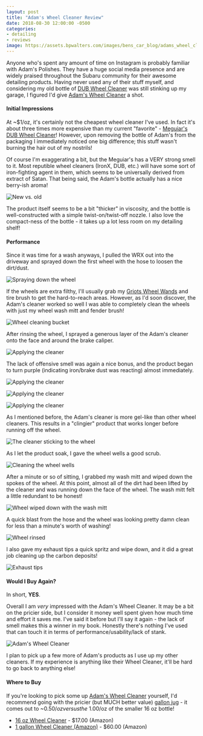 ```yaml
---
layout: post
title: "Adam's Wheel Cleaner Review"
date: 2018-08-30 12:00:00 -0500
categories:
- detailing
- reviews
image: https://assets.bpwalters.com/images/bens_car_blog/adams_wheel_cleaner_review/bottle_wheel_1.jpg
---
```


<span class="is-first-letter">A</span>nyone who's spent any amount of time on Instagram is probably familiar with Adam's Polishes.  They have a huge social media presence and are widely praised throughout the Subaru community for their awesome detailing products.  Having never used any of their stuff myself, and considering my old bottle of [DUB Wheel Cleaner](https://amzn.to/2BXTeqR) was still stinking up my garage, I figured I'd give [Adam's Wheel Cleaner](https://amzn.to/2PoByGN) a shot.

#### Initial Impressions

At ~$1/oz, it's certainly not the cheapest wheel cleaner I've used.  In fact it's about three times more expensive than my current "favorite" - [Meguiar's DUB Wheel Cleaner](https://amzn.to/2BXTeqR)!  However, upon removing the bottle of Adam's from the packaging I immediately noticed one big difference; this stuff wasn't burning the hair out of my nostrils!

Of course I'm exaggerating a bit, but the Meguiar's has a VERY strong smell to it.  Most reputible wheel cleaners (IronX, DUB, etc.) will have some sort of iron-fighting agent in them, which seems to be universally derived from extract of Satan.  That being said, the Adam's bottle actually has a nice berry-ish aroma!

![New vs. old](https://assets.bpwalters.com/images/bens_car_blog/adams_wheel_cleaner_review/bottle_new_old.jpg)

The product itself seems to be a bit "thicker" in viscosity, and the bottle is well-constructed with a simple twist-on/twist-off nozzle.  I also love the compact-ness of the bottle - it takes up a lot less room on my detailing shelf!

#### Performance

Since it was time for a wash anyways, I pulled the WRX out into the driveway and sprayed down the first wheel with the hose to loosen the dirt/dust.

![Spraying down the wheel](https://assets.bpwalters.com/images/bens_car_blog/adams_wheel_cleaner_review/wheel_spray.jpg)

If the wheels are extra filthy, I'll usually grab my [Griots Wheel Wands](https://amzn.to/2C4WgJN) and tire brush to get the hard-to-reach areas.  However, as I'd soon discover, the Adam's cleaner worked so well I was able to completely clean the wheels with just my wheel wash mitt and fender brush!

![Wheel cleaning bucket](https://assets.bpwalters.com/images/bens_car_blog/adams_wheel_cleaner_review/bucket_fill.jpg)

After rinsing the wheel, I sprayed a generous layer of the Adam's cleaner onto the face and around the brake caliper.

![Applying the cleaner](https://assets.bpwalters.com/images/bens_car_blog/adams_wheel_cleaner_review/wheel_soak_1.jpg)

The lack of offensive smell was again a nice bonus, and the product began to turn purple (indicating iron/brake dust was reacting) almost immediately.

![Applying the cleaner](https://assets.bpwalters.com/images/bens_car_blog/adams_wheel_cleaner_review/wheel_soak_2.jpg)

![Applying the cleaner](https://assets.bpwalters.com/images/bens_car_blog/adams_wheel_cleaner_review/wheel_soak_3.jpg)

![Applying the cleaner](https://assets.bpwalters.com/images/bens_car_blog/adams_wheel_cleaner_review/wheel_soak_4.jpg)

As I mentioned before, the Adam's cleaner is more gel-like than other wheel cleaners.  This results in a "clingier" product that works longer before running off the wheel.

![The cleaner sticking to the wheel](https://assets.bpwalters.com/images/bens_car_blog/adams_wheel_cleaner_review/adams_wheel_cleaner_drip.gif)

As I let the product soak, I gave the wheel wells a good scrub.

![Cleaning the wheel wells](https://assets.bpwalters.com/images/bens_car_blog/adams_wheel_cleaner_review/wheel_well_brush.jpg)

After a minute or so of sitting, I grabbed my wash mitt and wiped down the spokes of the wheel.  At this point, almost all of the dirt had been lifted by the cleaner and was running down the face of the wheel.  The wash mitt felt a little redundant to be honest!

![Wheel wiped down with the wash mitt](https://assets.bpwalters.com/images/bens_car_blog/adams_wheel_cleaner_review/wheel_suds.jpg)

A quick blast from the hose and the wheel was looking pretty damn clean for less than a minute's worth of washing!

![Wheel rinsed](https://assets.bpwalters.com/images/bens_car_blog/adams_wheel_cleaner_review/wheel_clean.jpg)

I also gave my exhaust tips a quick spritz and wipe down, and it did a great job cleaning up the carbon deposits!

![Exhaust tips](https://assets.bpwalters.com/images/bens_car_blog/adams_wheel_cleaner_review/exhaust_soak.jpg)

#### Would I Buy Again?

In short, **YES**.

Overall I am *very* impressed with the Adam's Wheel Cleaner.  It may be a bit on the pricier side, but I consider it money well spent given how much time and effort it saves me.  I've said it before but I'll say it again - the lack of smell makes this a winner in my book.  Honestly there's nothing I've used that can touch it in terms of performance/usability/lack of stank.

![Adam's Wheel Cleaner](https://assets.bpwalters.com/images/bens_car_blog/adams_wheel_cleaner_review/bottle_wheel_2.jpg)

I plan to pick up a few more of Adam's products as I use up my other cleaners.  If my experience is anything like their Wheel Cleaner, it'll be hard to go back to anything else!

#### Where to Buy

If you're looking to pick some up [Adam's Wheel Cleaner](https://amzn.to/2BXTeqR) yourself, I'd recommend going with the pricier (but MUCH better value) [gallon jug](https://amzn.to/2ooNcFU) - it comes out to ~$0.50/oz versus the ~$1.00/oz of the smaller 16 oz bottle!

* [16 oz Wheel Cleaner](https://amzn.to/2BXTeqR) - $17.00 (Amazon)
* [1 gallon Wheel Cleaner (Amazon)](https://amzn.to/2ooNcFU) - $60.00 (Amazon)